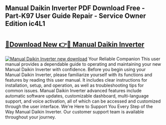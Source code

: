 ## Manual Daikin Inverter PDF Download Free - Part-K97 User Guide Repair - Service Owner Edition ic4L1

# <h2><a href="http://bc148.oget.top/?id=Manual+Daikin+Inverter">🔗Download New 👉🔴 Manual Daikin Inverter</a></h2>

[![Manual Daikin Inverter new download](https://i.imgur.com/5g1atiW.png)](http://bc148.oget.top/?id=Manual+Daikin+Inverter)
Your Reliable Companion This user manual provides a dependable guide to operating and maintaining your new Manual Daikin Inverter with confidence. Before you begin using your Manual Daikin Inverter, please familiarize yourself with its functions and features by reading this user manual. It includes clear instructions for installation, setup, and operation, as well as troubleshooting tips for common issues. Manual Daikin Inverter advanced features include automatic software updates, customizable dashboard, multi-language support, and voice activation, all of which can be accessed and customized through the user interface. We're Here to Support You Every Step of the Way Manual Daikin Inverter. Our customer support team is available throughout your journey.
